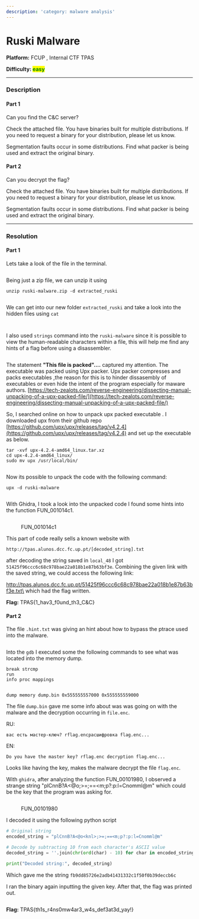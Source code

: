 ```yaml
---
description: 'category: malware analysis'
---
```


# Ruski Malware

**Platform:** FCUP , Internal CTF TPAS

**Difficulty:&#x20;**<mark style="color:green;">**easy**</mark>

***

### Description

#### Part 1

Can you find the C\&C server?

Check the attached file. You have binaries built for multiple distributions. If you need to request a binary for your distribution, please let us know.

Segmentation faults occur in some distributions. Find what packer is being used and extract the original binary.

#### Part 2

Can you decrypt the flag?

Check the attached file. You have binaries built for multiple distributions. If you need to request a binary for your distribution, please let us know.

Segmentation faults occur in some distributions. Find what packer is being used and extract the original binary.

***

### Resolution

#### Part 1

Lets take a look of the file in the terminal.

<figure><img src="../.gitbook/assets/image (2) (1).png" alt=""><figcaption></figcaption></figure>

Being just a zip file, we can unzip it using

```
unzip ruski-malware.zip -d extracted_ruski
```

<figure><img src="../.gitbook/assets/image (3) (1).png" alt=""><figcaption></figcaption></figure>

We can get into our new folder `extracted_ruski` and take a look into the hidden files using `cat`

<figure><img src="../.gitbook/assets/image (4) (1).png" alt=""><figcaption></figcaption></figure>

<figure><img src="../.gitbook/assets/image (5) (1).png" alt=""><figcaption></figcaption></figure>

&#x20;I also used `strings` command into the `ruski-malware` since it is possible to view the human-readable characters within a file, this will help me find any hints of a flag before using a disassembler.

<figure><img src="../.gitbook/assets/image (6).png" alt=""><figcaption></figcaption></figure>

The statement **"This file is packed"....** captured my attention. The executable was packed using Upx packer. Upx packer compresses and packs executables ,the reason for this is to hinder dissasembly of executables or even hide the intent of the program especially for maware authors. [https://tech-zealots.com/reverse-engineering/dissecting-manual-unpacking-of-a-upx-packed-file/](https://tech-zealots.com/reverse-engineering/dissecting-manual-unpacking-of-a-upx-packed-file/)



So, I searched online on how to unpack upx packed executable . I downloaded upx from their github repo [https://github.com/upx/upx/releases/tag/v4.2.4](https://github.com/upx/upx/releases/tag/v4.2.4) and set up the executable as below.

```
tar -xvf upx-4.2.4-amd64_linux.tar.xz
cd upx-4.2.4-amd64_linux/
sudo mv upx /usr/local/bin/
```

<figure><img src="../.gitbook/assets/image (7).png" alt=""><figcaption></figcaption></figure>

Now its possible to unpack the code with the following command:

```
upx -d ruski-malware
```

<figure><img src="../.gitbook/assets/image (9).png" alt=""><figcaption></figcaption></figure>

With Ghidra, I took a look into the unpacked code I found some hints into the function FUN\_001014c1.

<figure><img src="../.gitbook/assets/image (5).png" alt=""><figcaption><p>FUN_001014c1</p></figcaption></figure>

This part of code really sells a known website with&#x20;

`http://tpas.alunos.dcc.fc.up.pt/[decoded_string].txt`

after decoding the string saved in `local_48` I got `51425f96ccc6c68c978bae22a018b1e87b63bf3e`. Combining the given link with the saved string, we could access the following link:

http://tpas.alunos.dcc.fc.up.pt/51425f96ccc6c68c978bae22a018b1e87b63bf3e.txt\
which had the flag written.



**Flag:** TPAS{1\_hav3\_f0und\_th3\_C\&C}



#### Part 2

The file `.hint.txt` was giving an hint about how to bypass the ptrace used into the malware. &#x20;

<figure><img src="../.gitbook/assets/image (8).png" alt=""><figcaption></figcaption></figure>

Into the `gdb` I executed some the following commands to see what was located into the memory dump.

```
break strcmp
run
info proc mappings
```

<figure><img src="../.gitbook/assets/image (4).png" alt=""><figcaption></figcaption></figure>

`dump memory dump.bin 0x555555557000 0x555555559000`

The file `dump.bin` gave me some info about was was going on with the malware and the decryption occurring in `file.enc`.

RU:

```
вас есть мастер-ключ? rflag.encрасшифровка flag.enc...
```

EN:

```
Do you have the master key? rflag.enc decryption flag.enc...
```

Looks like having the key, makes the malware decrypt the file `flag.enc`.

With `ghidra`, after analyzing the function FUN\_00101980, I observed a strange string "plCnnB?A<@o;>=;==\<m;p?:p:l=Cnomml@m" which could be the key that the program was asking for.

<figure><img src="../.gitbook/assets/image.png" alt=""><figcaption><p>FUN_00101980</p></figcaption></figure>

I decoded it using the following python script

```python
# Original string
encoded_string = "plCnnB?A<@o<knl>;>=;==<m;p?:p:l=Cnomml@m"

# Decode by subtracting 10 from each character's ASCII value
decoded_string = ''.join(chr(ord(char) - 10) for char in encoded_string)

print("Decoded string:", decoded_string)

```

Which gave me the string `fb9dd85726e2adb41431332c1f50f0b39deccb6c`

I ran the binary again inputting the given key. After that, the flag was printed out.

<figure><img src="../.gitbook/assets/image (3).png" alt=""><figcaption></figcaption></figure>

**Flag:** TPAS{th1s\_r4ns0mw4ar3\_w4s\_def3at3d\_yay!}
